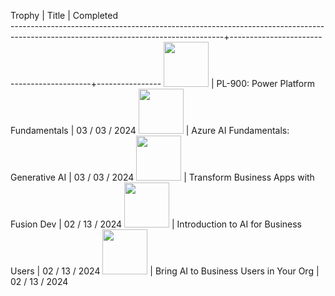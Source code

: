 Trophy                                                                                                                             |  Title                                    |  Completed     
-----------------------------------------------------------------------------------------------------------------------------------+-------------------------------------------+----------------
<img src="https://learn.microsoft.com/en-us/training/achievements/power-plat-fundamentals.svg" width="72" />                       |  PL-900: Power Platform Fundamentals      |  03 / 03 / 2024
<img src="https://learn.microsoft.com/en-us/training/achievements/generic-badge.svg" width="72" />                                 |  Azure AI Fundamentals: Generative AI     |  03 / 03 / 2024
<img src="https://learn.microsoft.com/en-us/training/achievements/transform-with-fusion-development.svg" width="72" />             |  Transform Business Apps with Fusion Dev  |  02 / 13 / 2024
<img src="https://learn.microsoft.com/en-us/training/achievements/introduction-ai-for-business-users.svg" width="72" />            |  Introduction to AI for Business Users    |  02 / 13 / 2024
<img src="https://learn.microsoft.com/en-us/training/achievements/bring-ai-to-business-users-your-organization.svg" width="72" />  |  Bring AI to Business Users in Your Org   |  02 / 13 / 2024

